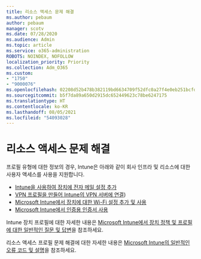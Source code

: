 ```yaml
---
title: 리소스 액세스 문제 해결
ms.author: pebaum
author: pebaum
manager: scotv
ms.date: 07/28/2020
ms.audience: Admin
ms.topic: article
ms.service: o365-administration
ROBOTS: NOINDEX, NOFOLLOW
localization_priority: Priority
ms.collection: Adm_O365
ms.custom:
- "1750"
- "9000076"
ms.openlocfilehash: 02208d52b478b382119bd6634709f52dfc0a27f4e0eb251bcfdb4d96d47dac82
ms.sourcegitcommit: b5f7da89a650d2915dc652449623c78be6247175
ms.translationtype: HT
ms.contentlocale: ko-KR
ms.lasthandoff: 08/05/2021
ms.locfileid: "54093028"
---
```

# <a name="troubleshoot-resource-access-issues"></a>리소스 액세스 문제 해결

프로필 유형에 대한 정보의 경우, Intune은 아래와 같이 회사 인프라 및 리소스에 대한 사용자 액세스를 사용을 지원합니다.

- [Intune을 사용하여 장치에 전자 메일 설정 추가](https://docs.microsoft.com/intune/email-settings-configure)
- [VPN 프로필을 만들어 Intune의 VPN 서버에 연결](https://docs.microsoft.com/intune/vpn-settings-configure))
- [Microsoft Intune에서 장치에 대한 Wi-Fi 설정 추가 및 사용](https://docs.microsoft.com/intune/wi-fi-settings-configure)
- [Microsoft Intune에서 인증용 인증서 사용](https://docs.microsoft.com/intune/certificates-configure)

Intune 장치 프로필에 대한 자세한 내용은 [Microsoft Intune에서 장치 정책 및 프로필에 대한 일반적인 질문 및 답변](https://docs.microsoft.com/intune/device-profile-troubleshoot)을 참조하세요.

리소스 액세스 프로필 문제 해결에 대한 자세한 내용은 [Microsoft Intune의 일반적인 오류 코드 및 설명](https://docs.microsoft.com/intune/troubleshoot-company-resource-access-problems)을 참조하세요.